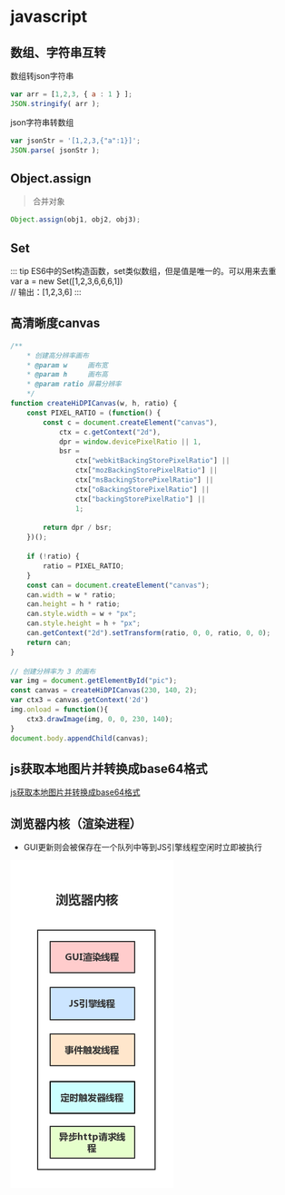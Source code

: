 # javascript
## 数组、字符串互转
数组转json字符串
``` js
var arr = [1,2,3, { a : 1 } ];
JSON.stringify( arr );
```
json字符串转数组
``` js
var jsonStr = '[1,2,3,{"a":1}]';
JSON.parse( jsonStr );
```
## Object.assign
> 合并对象

``` js
Object.assign(obj1, obj2, obj3);
```

## Set
::: tip 
ES6中的Set构造函数，set类似数组，但是值是唯一的。可以用来去重  
var a = new Set([1,2,3,6,6,6,1])  
// 输出：[1,2,3,6]
:::

## 高清晰度canvas
``` js
/**
    * 创建高分辨率画布
    * @param w     画布宽
    * @param h     画布高
    * @param ratio 屏幕分辨率
    */
function createHiDPICanvas(w, h, ratio) {
    const PIXEL_RATIO = (function() {
        const c = document.createElement("canvas"),
            ctx = c.getContext("2d"),
            dpr = window.devicePixelRatio || 1,
            bsr =
                ctx["webkitBackingStorePixelRatio"] ||
                ctx["mozBackingStorePixelRatio"] ||
                ctx["msBackingStorePixelRatio"] ||
                ctx["oBackingStorePixelRatio"] ||
                ctx["backingStorePixelRatio"] ||
                1;

        return dpr / bsr;
    })();

    if (!ratio) {
        ratio = PIXEL_RATIO;
    }
    const can = document.createElement("canvas");
    can.width = w * ratio;
    can.height = h * ratio;
    can.style.width = w + "px";
    can.style.height = h + "px";
    can.getContext("2d").setTransform(ratio, 0, 0, ratio, 0, 0);
    return can;
}

// 创建分辨率为 3 的画布
var img = document.getElementById("pic");
const canvas = createHiDPICanvas(230, 140, 2);
var ctx3 = canvas.getContext('2d')
img.onload = function(){
    ctx3.drawImage(img, 0, 0, 230, 140);
}
document.body.appendChild(canvas);
```

## js获取本地图片并转换成base64格式
<a href="https://blog.csdn.net/weixin_40431771/article/details/89380316">js获取本地图片并转换成base64格式</a>


## 浏览器内核（渲染进程）
- GUI更新则会被保存在一个队列中等到JS引擎线程空闲时立即被执行  
<img src="../.vuepress/public/img/browser_line.png" />